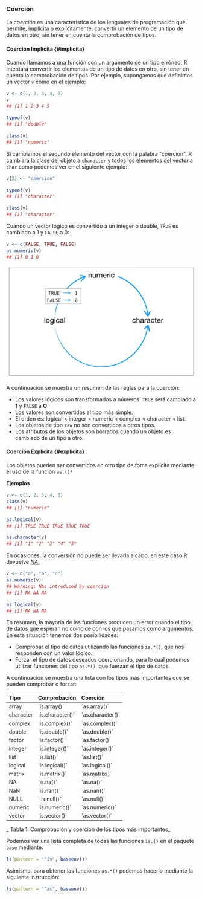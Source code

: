 
### Coerción


La _coerción_ es una característica de los lenguajes de programación que permite, implícita o explícitamente, convertir un elemento de un tipo de datos en otro, sin tener en cuenta la comprobación de tipos.


#### Coerción Implícita {#implicita}

Cuando llamamos a una función con un argumento de un tipo erróneo, R intentará convertir los elementos de un tipo de datos en otro, sin tener en cuenta la comprobación de tipos. Por ejemplo, supongamos que definimos un vector `v` como en el ejemplo:




```r
v <- c(1, 2, 3, 4, 5)
v
## [1] 1 2 3 4 5
```




```r
typeof(v)
## [1] "double"
```



```r
class(v)
## [1] "numeric"
```

Si cambiamos el segundo elemento del vector con la palabra "coercion". R cambiará la clase del objeto a `character` y todos los elementos del vector a `char` como podemos ver en el siguiente ejemplo:




```r
v[2] <- "coercion"
```



```r
typeof(v)
## [1] "character"
```



```r
class(v)
## [1] "character"
```


Cuando un vector lógico es convertido a un integer o double, `TRUE` es cambiado a
1 y `FALSE` a 0:


```r
v <- c(FALSE, TRUE, FALSE)
as.numeric(v)
## [1] 0 1 0
```


![Coerción](images/coercion.PNG)



A continuación se muestra un resumen de las reglas para la coerción:


- Los valores lógicos son transformados a números: `TRUE` será cambiado a __1__ y `FALSE` a __O__.
- Los valores son convertidos al tipo más simple.
- El orden es: logical < integer < numeric < complex < character < list.
- Los objetos de tipo `raw` no son convertidos a otros tipos.
- Los atributos de los objetos son borrados cuando un objeto es cambiado de un tipo a otro.


#### Coerción Explícita {#explicita}

Los objetos pueden ser convertidos en otro tipo de foma explícita mediante el uso
de la función `as.()*`

__Ejemplos__



```r
v <- c(1, 2, 3, 4, 5)
class(v)
## [1] "numeric"
```



```r
as.logical(v)
## [1] TRUE TRUE TRUE TRUE TRUE
```



```r
as.character(v)
## [1] "1" "2" "3" "4" "5"
```



En ocasiones, la conversión no puede ser llevada a cabo, en este caso R devuelve [_NA_.](#na)



```r
v <- c("a", "b", "c")
as.numeric(v)
## Warning: NAs introduced by coercion
## [1] NA NA NA
```



```r
as.logical(v)
## [1] NA NA NA
```


En resumen, la mayoría de las funciones producen un error cuando el tipo de datos que esperan no coincide con los que pasamos como argumentos. En esta situación tenemos dos posibilidades:



* Comprobar el tipo de datos utilizando las funciones `is.*()`, que nos responden con un valor lógico.
* Forzar el tipo de datos deseados coercionando, para lo cual podemos utilizar funciones del tipo `as.*()`, que fuerzan el tipo de datos.



A continuación se muestra una lista con los tipos más importantes que se pueden comprobar o forzar:



| Tipo | Comprobación | Coerción |
| :--- | :--- | :--- |
| array | \`is.array\(\)\` | \`as.array\(\)\` |
| character | \`is.character\(\)\` | \`as.character\(\)\` |
| complex | \`is.complex\(\)\` | \`as.complex\(\)\` |
| double | \`is.double\(\)\` | \`as.double\(\)\` |
| factor | \`is.factor\(\)\` | \`as.factor\(\)\` |
| integer | \`is.integer\(\)\` | \`as.integer\(\)\` |
| list | \`is.list\(\)\` | \`as.list\(\)\` |
| logical | \`is.logical\(\)\` | \`as.logical\(\)\` |
| matrix | \`is.matrix\(\)\` | \`as.matrix\(\)\` |
| NA | \`is.na\(\)\` | \`as.na\(\)\` |
| NaN | \`is.nan\(\)\` | \`as.nan\(\)\` |
| NULL | \` is.null\(\)\` | \`as.null\(\)\` |
| numeric | \`is.numeric\(\)\` | \`as.numeric\(\)\` |
| vector | \`is.vector\(\)\` | \`as.vector\(\)\` |

_ Tabla 1: Comprobación y coerción de los tipos más importantes_
 

Podemos ver una lista completa de todas las funciones `is.()` en el paquete `base` mediante:


```r
ls(pattern = "^is", baseenv())
```


Asimismo, para obtener las funciones `as.*()` podemos hacerlo mediante la siguiente instrucción:


```r
ls(pattern = "^as", baseenv())
```

